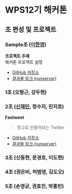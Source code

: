 # WPS12기 해커톤

## 조 편성 및 프로젝트

### Sample조 ([이한영](https://github.com/leehanyeong))

**프로젝트 주제**  
해커톤 프로젝트 설명

- [GitHub 저장소](https://github.com/WPS-12th-Hackathon/Info)
- [결과물 링크 (runserver)](http://172.16.1.116:8000)

### 1조 (오형근, 강두현)

### 2조 ([신재민](https://github.com/shinjam), 정수지, 민지호)

**Fastweet**
> 장고로 만들어보는 Twitter

- [GitHub 저장소](https://github.com/WPS-12th-Hackathon/Team2_fastweet)
- [결과물 링크 (runserver)](http://172.16.1.116:8000)

### 3조 (신동현, 문경호, 이도현)

### 4조 (권은비, 허범영, 김도오)

### 5조 (손영균, 권효진, 박홍빈)